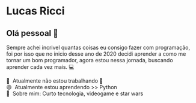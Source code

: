 # Lucas Ricci

## Olá pessoal 👋
Sempre achei incrivel quantas coisas eu consigo fazer com programação, foi por isso que no inicio desse ano de 2020 decidi aprender a como me tornar um bom programador, agora estou nessa jornada, buscando aprender cada vez mais.
:computer:

 :rocket: &nbsp;Atualmente não estou trabalhando :handbag:
 <br/> :smile: &nbsp;Atualmente estou aprendendo >> Python
 <br/> 💬  &nbsp;Sobre mim: Curto tecnologia, videogame e star wars
